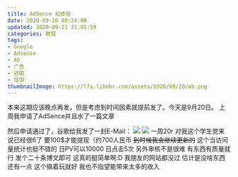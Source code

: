 ```yaml
---
title: AdSence 初体验
date: 2020-09-20 00:24:00
updated: 2020-09-21 21:01:59
categories: 教程
tags:
- Google
- Adsense
- AD
- 广告
- 谷歌
- 恰饭
thumbnailImage: https://lfs.libmbr.com/assets/2020/09/20/ab.png
---
```

本来这期应该晚点再发，但是考虑到时间因素就提前发了。今天是9月20日。
上周我申请了AdSence并且水了一篇文章
<!-- more -->
然后申请通过了，谷歌给我发了一封E-Mail：
![  ][1]
![  ][2]
一周20r 对我这个学生党来说已经很6了
要100$才能提现（约700人民币
~~到时候我会继续更新的~~
这个当访问量统计也挺不错的 日PV可以10000 日点击5次
另外审核不是很难 有东西有质量就行 发个二十条博文即可 这真的挺简单啊:D
我朋友的网站都没过 估计是没啥东西
还有一点 这个搞着玩就好 我也不指望能带来太多的收入


  [1]: https://lfs.libmbr.com/assets/2020/09/20/ad.png
  [2]: https://lfs.libmbr.com/assets/2020/09/20/mu.png